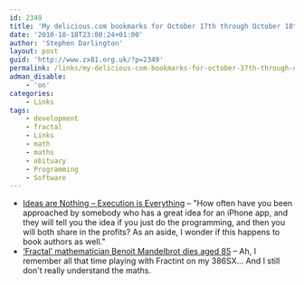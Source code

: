 ```yaml
---
id: 2349
title: 'My delicious.com bookmarks for October 17th through October 18th'
date: '2010-10-18T23:00:24+01:00'
author: 'Stephen Darlington'
layout: post
guid: 'http://www.zx81.org.uk/?p=2349'
permalink: /links/my-delicious-com-bookmarks-for-october-17th-through-october-18th.html
adman_disable:
    - 'on'
categories:
    - Links
tags:
    - development
    - fractal
    - Links
    - math
    - maths
    - obituary
    - Programming
    - Software
---
```


- [Ideas are Nothing – Execution is Everything](http://iphoneincubator.com/blog/business/ideas-are-nothing-execution-is-everything) – "How often have you been approached by somebody who has a great idea for an iPhone app, and they will tell you the idea if you just do the programming, and then you will both share in the profits? As an aside, I wonder if this happens to book authors as well."
- [‘Fractal’ mathematician Benoit Mandelbrot dies aged 85](http://www.bbc.co.uk/news/world-europe-11560101) – Ah, I remember all that time playing with Fractint on my 386SX… And I still don't really understand the maths.
